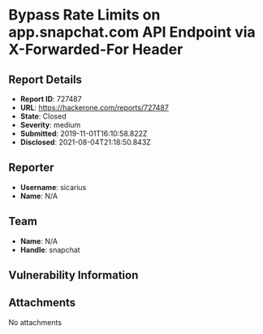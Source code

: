 # Bypass Rate Limits on app.snapchat.com API Endpoint via X-Forwarded-For Header

## Report Details
- **Report ID**: 727487
- **URL**: https://hackerone.com/reports/727487
- **State**: Closed
- **Severity**: medium
- **Submitted**: 2019-11-01T16:10:58.822Z
- **Disclosed**: 2021-08-04T21:18:50.843Z

## Reporter
- **Username**: sicarius
- **Name**: N/A

## Team
- **Name**: N/A
- **Handle**: snapchat

## Vulnerability Information


## Attachments
No attachments
